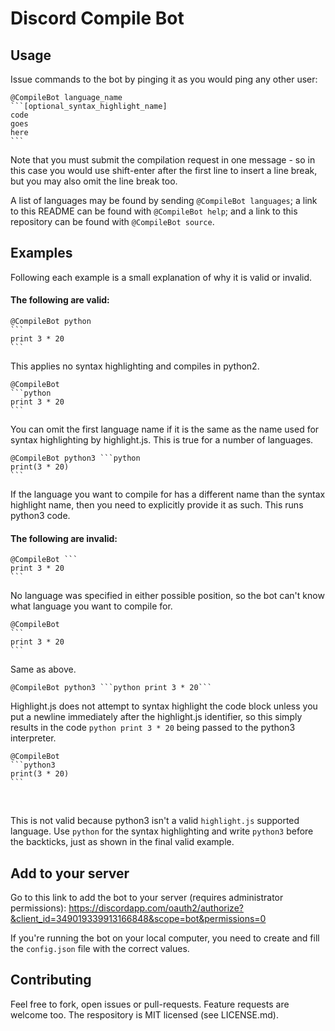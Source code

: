 # Discord Compile Bot

## Usage

Issue commands to the bot by pinging it as you would ping any other user:

    @CompileBot language_name
    ```[optional_syntax_highlight_name]
    code
    goes
    here
    ```

Note that you must submit the compilation request in one message - so in this case you would use shift-enter after the first line to insert a line break, but you may also omit the line break too.

A list of languages may be found by sending `@CompileBot languages`; a link to this README can be found with `@CompileBot help`; and a link to this repository can be found with `@CompileBot source`.

## Examples

Following each example is a small explanation of why it is valid or invalid.

#### The following are **valid**:

    @CompileBot python
    ```
    print 3 * 20
    ```
This applies no syntax highlighting and compiles in python2.

    @CompileBot
    ```python
    print 3 * 20
    ```
You can omit the first language name if it is the same as the name used for syntax highlighting by highlight.js. This is true for a number of languages.

    @CompileBot python3 ```python
    print(3 * 20)
    ```
If the language you want to compile for has a different name than the syntax highlight name, then you need to explicitly provide it as such. This runs python3 code.

#### The following are **invalid**:

    @CompileBot ```
    print 3 * 20
    ```
No language was specified in either possible position, so the bot can't know what language you want to compile for.

    @CompileBot
    ```
    print 3 * 20
    ```
Same as above.

    @CompileBot python3 ```python print 3 * 20```
Highlight.js does not attempt to syntax highlight the code block unless you put a newline immediately after the highlight.js identifier, so this simply results in the code `python print 3 * 20` being passed to the python3 interpreter.

    @CompileBot
    ```python3
    print(3 * 20)
    ```
&nbsp;

This is not valid because python3 isn't a valid `highlight.js` supported language. Use `python` for the syntax highlighting and write `python3` before the backticks, just as shown in the final valid example.

## Add to your server

Go to this link to add the bot to your server (requires administrator permissions): https://discordapp.com/oauth2/authorize?&client_id=349019339913166848&scope=bot&permissions=0

If you're running the bot on your local computer, you need to create and fill the `config.json` file with the correct values.

## Contributing

Feel free to fork, open issues or pull-requests. Feature requests are welcome too. The respository is MIT licensed (see LICENSE.md).
